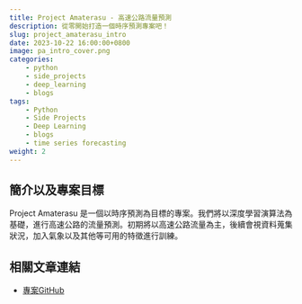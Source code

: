```yaml
---
title: Project Amaterasu - 高速公路流量預測
description: 從零開始打造一個時序預測專案吧！
slug: project_amaterasu_intro
date: 2023-10-22 16:00:00+0800
image: pa_intro_cover.png
categories:
    - python
    - side_projects
    - deep_learning
    - blogs
tags:
    - Python
    - Side Projects
    - Deep Learning
    - blogs
    - time series forecasting
weight: 2
---
```


## 簡介以及專案目標

Project Amaterasu 是一個以時序預測為目標的專案。我們將以深度學習演算法為基礎，進行高速公路的流量預測。初期將以高速公路流量為主，後續會視資料蒐集狀況，加入氣象以及其他等可用的特徵進行訓練。

## 相關文章連結

* [專案GitHub](https://github.com/dstipscafe/Amaterasu)
